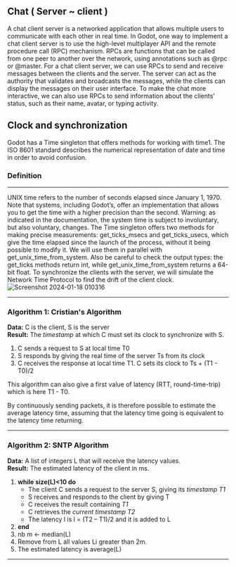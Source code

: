 ## Chat ( Server ~ client ) 

A chat client server is a networked application that allows multiple users to communicate with each other in real time. In Godot, one way to implement a chat client server is to use the high-level multiplayer API and the remote procedure call (RPC) mechanism. RPCs are functions that can be called from one peer to another over the network, using annotations such as @rpc or @master. For a chat client server, we can use RPCs to send and receive messages between the clients and the server. The server can act as the authority that validates and broadcasts the messages, while the clients can display the messages on their user interface. To make the chat more interactive, we can also use RPCs to send information about the clients' status, such as their name, avatar, or typing activity.

## Clock and synchronization

Godot has a Time singleton that offers methods for working with time1. The ISO 8601 standard describes the numerical representation of date and time in order to avoid confusion.

### Definition 
---

UNIX time refers to the number of seconds elapsed since January 1, 1970. Note that systems, including Godot’s, offer an implementation that allows you to get the time with a higher precision than the second. Warning: as indicated in the documentation, the system time is subject to involuntary, but also voluntary, changes. The Time singleton offers two methods for making precise measurements: get_ticks_msecs and get_ticks_usecs, which give the time elapsed since the launch of the process, without it being possible to modify it. We will use them in parallel with get_unix_time_from_system. Also be careful to check the output types: the get_ticks methods return int, while get_unix_time_from_system returns a 64-bit float. To synchronize the clients with the server, we will simulate the Network Time Protocol to find the drift of the client clock.
![Screenshot 2024-01-18 010316](https://github.com/K-Ilyas/chat-app-godot4/assets/61426347/cd222774-cec1-4afa-b4ca-528f5fc83005)

---

### Algorithm 1: Cristian's Algorithm

**Data:** C is the client, S is the server  
**Result:** The *timestamp* at which C must set its clock to synchronize with S.

1. C sends a request to S at local time T0
2. S responds by giving the real time of the server Ts from its clock
3. C receives the response at local time T1. C sets its clock to Ts + (T1 - T0)/2

This algorithm can also give a first value of latency (RTT, round-time-trip) which is here T1 - T0.

By continuously sending packets, it is therefore possible to estimate the average latency time, assuming that the latency time going is equivalent to the latency time returning.

---

### Algorithm 2: SNTP Algorithm

**Data:** A list of integers L that will receive the latency values.  
**Result:** The estimated latency of the client in ms.

1. **while size(L)<10 do**
    - The client C sends a request to the server S, giving its *timestamp T1*
    - S receives and responds to the client by giving T
    - C receives the result containing *T1*
    - C retrieves the *current timestamp T2*
    - The latency l is l = (T2 – T1)/2 and it is added to L
2. **end**
3. nb m ← median(L)
4. Remove from L all values Li greater than 2m.
5. The estimated latency is average(L)

---

